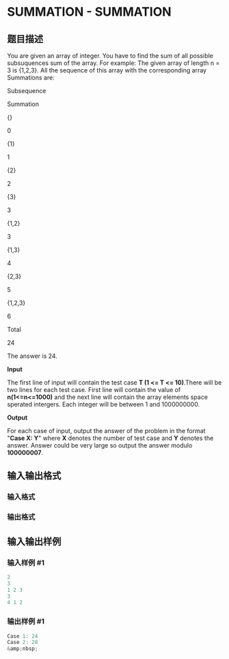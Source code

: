 # SUMMATION - SUMMATION

## 题目描述

You are given an array of integer. You have to find the sum of all possible subsuquences sum of the array. For example: The given array of length n = 3 is {1,2,3}. All the sequence of this array with the corresponding array Summations are:

Subsequence

Summation

{}

0

{1}

1

{2}

2

{3}

3

{1,2}

3

{1,3}

4

{2,3}

5

{1,2,3}

6

Total

24

The answer is 24.

**Input**

The first line of input will contain the test case **T (1 <= T <= 10)**.There will be two lines for each test case. First line will contain the value of **n(1<=n<=1000)** and the next line will contain the array elements space sperated intergers. Each integer will be between 1 and 1000000000.

**Output**

For each case of input, output the answer of the problem in the format "**Case X: Y**" where **X** denotes the number of test case and **Y** denotes the answer. Answer could be very large so output the answer modulo **100000007**.

## 输入输出格式

### 输入格式

### 输出格式

## 输入输出样例

### 输入样例 #1

```cpp
2
3
1 2 3
3
4 1 2
```


### 输出样例 #1

```cpp
Case 1: 24
Case 2: 28
&amp;nbsp;
```


